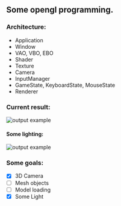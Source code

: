 ## Some opengl programming.
### Architecture:
- Application
- Window
- VAO, VBO, EBO
- Shader
- Texture
- Camera
- InputManager
- GameState, KeyboardState, MouseState
- Renderer
### Current result:

![output example](assets/example_gif.gif "output example")
#### Some lighting:
![output example](assets/light_example_gif.gif "output example")


### Some goals:
- [X] 3D Camera
- [ ] Mesh objects
- [ ] Model loading
- [X] Some Light
